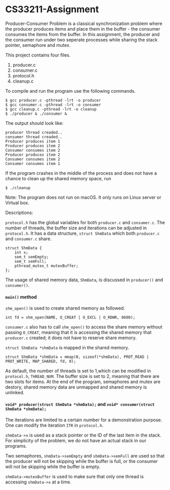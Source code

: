 # CS33211-Assignment
Producer-Consumer Problem is a classical synchronization problem where the producer produces items and place them in the buffer - the consumer consumes the items from the buffer. In this assignment, the producer and the consumer run under two seperate processes while sharing the stack pointer, semaphore and mutex. 

This project contains four files. 
1) producer.c 
2) consumer.c 
3) protocol.h 
4) cleanup.c

To compile and run the program use the following commands. 
```
$ gcc producer.c -pthread -lrt -o producer
$ gcc consumer.c -pthread -lrt -o consumer
$ gcc cleanup.c -pthread -lrt -o cleanup
$ ./producer & ./consumer &
```

The output should look like: 

```
producer thread creaded..
consumer thread creaded..
Producer produces item 1
Producer produces item 2
Consumer consumes item 2
Producer produces item 2
Consumer consumes item 2
Consumer consumes item 1
```
If the program crashes in the middle of the process and does not have a chance to clean up the shared memory space, run 
``` 
$ ./cleanup
```

Note: The program does not run on macOS. It only runs on Linux server or Virtual box. 

Descriptions: 

`protocol.h` has the global variables for both `producer.c` and `consumer.c`. The number of threads, the buffer size and iterations can be adjusted in `protocol.h`. It has a data structure, `struct ShmData` which both `producer.c` and `consumer.c` share. 

```
struct ShmData {
	int x; 
	sem_t semEmpty;
	sem_t semFull;
	pthread_mutex_t mutexBuffer;
};
```
The usage of shared memory data, `ShmData`, is discussed in `producer()` and `consumer()`. 


#### `main()` method

`shm_open()` is used to create shared memory as followed. 
```
int fd = shm_open(NAME, O_CREAT | O_EXCL | O_RDWR, 0600); 
```

`consumer.c` also has to call `shm_open()` to access the share memory without passing `O_CREAT`, meaning that it is accessing the shared memory that `producer.c` created; it does not have to reserve share memory. 

`struct ShmData *shmData` is mapped in the shared memory. 
```
struct ShmData *shmData = mmap(0, sizeof(*shmData), PROT_READ | PROT_WRITE, MAP_SHARED, fd, 0); 
```
As default, the number of threads is set to 1,which can be modified in `protocol.h`, `THREAD_NUM`. The buffer size is set to 2, meaning that there are two slots for items. At the end of the program, semaphores and mutex are destory, shared memory data are unmapped and shared memory is unlinked. 

#### `void* producer(struct ShmData *shmData);` and `void* consumer(struct ShmData *shmData);`

The iterations are limited to a certain number for a demonstration purpose. One can modify the iteration `ITR` in `protocol.h`. 

`shmData->x` is used as a stack pointer or the ID of the last item in the stack. For simplicity of the problem, we do not have an actual stack in our programs. 

Two semaphores, `shmData->semEmpty` and `shmData->semFull` are used so that the producer will not be skipping while the buffer is full, or the consumer will not be skipping while the buffer is empty. 

`shmData->mutexBuffer` is used to make sure that only one thread is accessing `shmData->x` at a time. 

